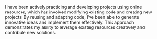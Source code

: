 I have been actively practicing and developing projects using online resources, which has involved modifying existing code and creating new projects. By reusing and adapting code, I’ve been able to generate innovative ideas and implement them effectively. This approach demonstrates my ability to leverage existing resources creatively and contribute new solutions.
